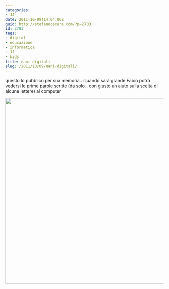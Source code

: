 ```yaml
---
categories:
- JJ
date: 2011-10-09T14:04:06Z
guid: http://stefanocecere.com/?p=2703
id: 2703
tags:
- digital
- educazione
- informatica
- JJ
- kids
title: nani digitali
slug: /2011/10/09/nani-digitali/
---
```


questo lo pubblico per sua memoria.. quando sarà grande Fabio potrà vedersi le prime parole scritte (da solo.. con giusto un aiuto sulla scelta di alcune lettere) al computer

<img src="http://stefanocecere.com/wp-content/uploads/sites/3/2011/10/Screen-shot-2011-10-09-at-13.09.42.png" alt="" title="Screen shot 2011-10-09 at 13.09.42" width="517" height="589" class="alignright size-full wp-image-2704" srcset="http://stefanocecere.com/wp-content/uploads/sites/3/2011/10/Screen-shot-2011-10-09-at-13.09.42.png 517w, http://stefanocecere.com/wp-content/uploads/sites/3/2011/10/Screen-shot-2011-10-09-at-13.09.42-263x300.png 263w" sizes="(max-width: 517px) 100vw, 517px" />